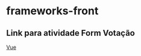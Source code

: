 # frameworks-front
## Link para atividade Form Votação
[Vue](https://www.chromatic.com/library?appId=60df0f0c887198003bda15fb&buildNumber=10)
